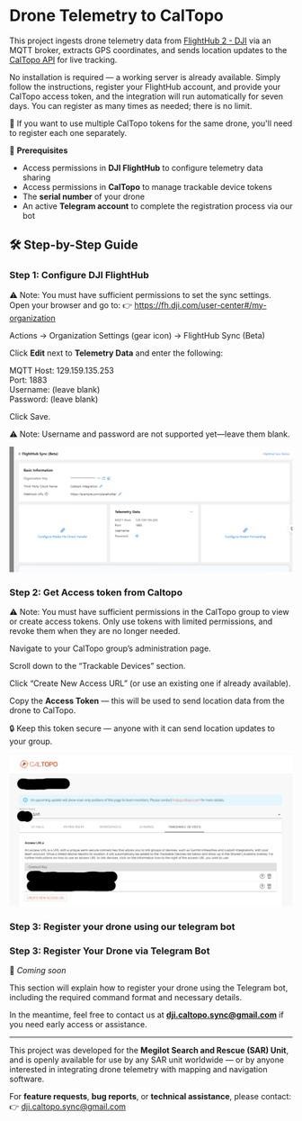 # Drone Telemetry to CalTopo

This project ingests drone telemetry data from [FlightHub 2 - DJI](https://fh.dji.com/) via an MQTT broker, extracts GPS coordinates, and sends location updates to the [CalTopo API](https://caltopo.com/) for live tracking.

No installation is required — a working server is already available. Simply follow the instructions, register your FlightHub account, and provide your CalTopo access token, and the integration will run automatically for seven days. You can register as many times as needed; there is no limit.

🔁 If you want to use multiple CalTopo tokens for the same drone, you'll need to register each one separately.

📝 **Prerequisites**  
- Access permissions in **DJI FlightHub** to configure telemetry data sharing  
- Access permissions in **CalTopo** to manage trackable device tokens  
- The **serial number** of your drone  
- An active **Telegram account** to complete the registration process via our bot


## 🛠️ Step-by-Step Guide

### Step 1:  Configure DJI FlightHub

⚠️ Note: You must have sufficient permissions to set the sync settings.
Open your browser and go to:
👉 https://fh.dji.com/user-center#/my-organization

Actions -> Organization Settings (gear icon) -> FlightHub Sync (Beta)

Click **Edit** next to **Telemetry Data** and enter the following:

MQTT Host: 129.159.135.253  
Port: 1883  
Username: (leave blank)  
Password: (leave blank)

Click Save.

⚠️ Note: Username and password are not supported yet—leave them blank.


![FlightHub Sync Screenshot](images/dji_sync_screenshot.png)




### Step 2: Get Access token from Caltopo

⚠️ Note: You must have sufficient permissions in the CalTopo group to view or create access tokens.
Only use tokens with limited permissions, and revoke them when they are no longer needed.

Navigate to your CalTopo group’s administration page.

Scroll down to the “Trackable Devices” section.

Click “Create New Access URL” (or use an existing one if already available).

Copy the **Access Token** — this will be used to send location data from the drone to CalTopo.

🔒 Keep this token secure — anyone with it can send location updates to your group.

![Caltopo Trackable Devices Screenshot](images/trackable_devices.png)
 

### Step 3:  Register your drone using our telegram bot 

### Step 3: Register Your Drone via Telegram Bot

🚧 *Coming soon*

This section will explain how to register your drone using the Telegram bot, including the required command format and necessary details.

In the meantime, feel free to contact us at **dji.caltopo.sync@gmail.com** if you need early access or assistance.




---

This project was developed for the **Megilot Search and Rescue (SAR) Unit**, and is openly available for use by any SAR unit worldwide — or by anyone interested in integrating drone telemetry with mapping and navigation software.


For **feature requests**, **bug reports**, or **technical assistance**, please contact:
👉 dji.caltopo.sync@gmail.com